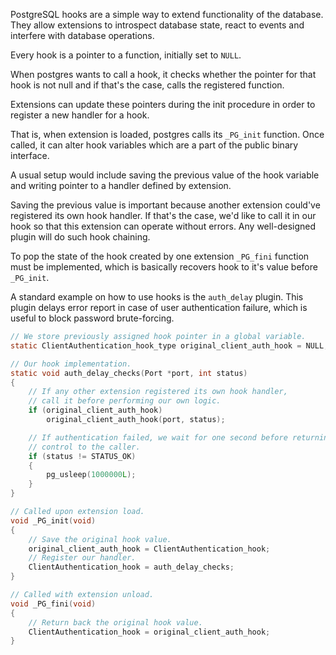 PostgreSQL hooks are a simple way to extend functionality of the database.
They allow extensions to introspect database state, react to events and
interfere with database operations.

Every hook is a pointer to a function, initially set to `NULL`.

When postgres wants to call a hook, it checks whether the pointer for that
hook is not null and if that's the case, calls the registered function.

Extensions can update these pointers during the init procedure
in order to register a new handler for a hook.

That is, when extension is loaded, postgres calls its `_PG_init` function.
Once called, it can alter hook variables which are a part of the public binary
interface.

A usual setup would include saving the previous value of the hook variable
and writing pointer to a handler defined by extension.

Saving the previous value is important because another extension could've
registered its own hook handler. If that's the case, we'd like to call it in
our hook so that this extension can operate without errors. Any well-designed
plugin will do such hook chaining.

To pop the state of the hook created by one extension `_PG_fini` function must be implemented, 
which is basically recovers hook to it's value before `_PG_init`.

A standard example on how to use hooks is the `auth_delay` plugin.
This plugin delays error report in case of user authentication failure,
which is useful to block password brute-forcing.

```c
// We store previously assigned hook pointer in a global variable.
static ClientAuthentication_hook_type original_client_auth_hook = NULL;

// Our hook implementation.
static void auth_delay_checks(Port *port, int status)
{
    // If any other extension registered its own hook handler,
    // call it before performing our own logic.
    if (original_client_auth_hook)
        original_client_auth_hook(port, status);

    // If authentication failed, we wait for one second before returning
    // control to the caller.
    if (status != STATUS_OK)
    {
        pg_usleep(1000000L);
    }
}

// Called upon extension load.
void _PG_init(void)
{
    // Save the original hook value.
    original_client_auth_hook = ClientAuthentication_hook;
    // Register our handler.
    ClientAuthentication_hook = auth_delay_checks;
}

// Called with extension unload.
void _PG_fini(void)
{
    // Return back the original hook value.
    ClientAuthentication_hook = original_client_auth_hook;
}

```
